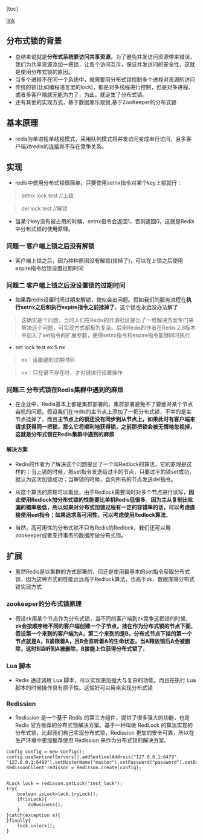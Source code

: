 [toc]

[link](http://www.imooc.com/read/75/article/1815)
## 分布式锁的背景
- 总结来说就是**分布式系统要访问共享资源**，为了避免并发访问资源带来错误，我们为共享资源添加一把锁，让各个访问互斥，保证并发访问的安全性，这就是使用分布式锁的原因。
- 当多个进程不在同一个系统中，就需要用分布式锁控制多个进程对资源的访问
- 传统的锁(比如编程语言里的lock)，都是对多线程进行控制，但是对多进程、或者多客户端就无能为力了，为此，就诞生了分布式锁。
- 还有其他的实现方式，基于数据库乐观锁,基于ZooKeeper的分布式锁

## 基本原理
- redis为单进程单线程模式，采用队列模式将并发访问变成串行访问，且多客户端对redis的连接并不存在竞争关系。

## 实现
- redis中使用分布式锁很简单，只要使用setnx指令对某个key上锁就行：
> setnx lock test //上锁 

> del lock test   //解锁
- 当某个key没有被占用的时候，setnx指令会返回1，否则返回0，这就是Redis中分布式锁的使用原理。

### 问题一 客户端上锁之后没有解锁
- 客户端上锁之后，因为种种原因没有解锁(挂掉了)，可以在上锁之后使用expire指令给锁设置过期时间

### 问题二 客户端上锁之后没设置锁的过期时间
- 如果靠redis设置时间过期来解锁，貌似会出问题。假如我们的服务进程在**执行setnx之后和执行expire指令之前挂掉了**，这个锁也永远没办法解了
> 这确实是个问题，当时人们在Redis的开源社区提出了一堆解决方案专门来解决这个问题，可实现方式都极为复杂。后来Redis的作者在Redis 2.8版本中加入了set指令的扩展参数，使得setnx指令和expire指令能够同时执行

- set lock test ex 5 nx
> ex：设置键的过期时间

> nx：只在键不存在时，才对键进行设置操作

### 问题三 分布式锁在Redis集群中遇到的麻烦
- 在企业中，Redis基本上都是集群部署的，集群部署避免不了要面对某个节点宕机的问题。假设我们在redis的主节点上添加了一把分布式锁，不幸的是主节点挂掉了，而且**主节点上的锁还没有同步到从节点上，如果此时有客户端来请求获得同一把锁，那么它将顺利地获得锁，之前那把锁会被无情地忽视掉，这就是分布式锁在Redis集群中遇到的麻烦**

#### 解决方案
- Redis的作者为了解决这个问题提出了一个叫Redlock的算法，它的原理是这样的：当上锁的时候，把set指令发送给过半的节点，只要过半的锁set成功，就认为这次加锁成功；当解锁的时候，会向所有的节点发送del指令。
- 从这个算法的原理可以看出，由于Redlock需要同时对多个节点进行读写，**因此使用Redlock加分布式锁的性能要比单机Redis低很多**。**因为主从复制出纰漏的概率极低，所以如果对分布式加锁过程有一定的容错率的话，可以考虑直接使用set指令；如果追求高可用性，可以考虑使用Redlock算法**。

- 当然，高可用性的分布式锁不只有Redis的Redlock，我们还可以用zookeeper或者支持事务的数据库做分布式锁。

## 扩展
- 虽然Redis是以集群的方式部署的，但还是使用最基本的set指令获取分布式锁，因为这种方式的性能远远高于Redlock算法，也高于zk，数据库等分布式锁实现方式

### zookeeper的分布式锁原理
- 假设zk用某个节点作为分布式锁，当不同的客户端到zk竞争这把锁的时候，**zk会按顺序给不同的客户端创建一个子节点，挂在作为分布式锁的节点下面**。**假设第一个来到的客户端为A，第二个来到的是B，分布式节点下挂的第一个节点就是A，B紧跟着A，且B会监听着A的生命状态，当A释放锁后A会被删除，这时B监听到A被删除，B接能上位获得分布式锁了**。

### Lua 脚本
- Redis 通过调用 Lua 脚本，可以实现更加强大与复杂的功能。而且在执行 Lua 脚本的时候操作具有原子性。这恰好可以用来实现分布式锁

### Redission
- Redission 是一个基于 Redis 的第三方组件，提供了很多强大的功能，也是 Redis 官方推荐的分布式锁解决方案。基于一种叫做 RedLock 的算法实现的分布式锁，比起我们自己实现分布式锁，Redission 更加的安全可靠，所以在生产环境中更加推荐使用 Redission 来作为分布式锁的解决方案。
```
Config config = new Config();
config.useSentinelServers().addSentinelAddress("127.0.0.1:6479", "127.0.0.1:6489").setMasterName("master").setPassword("password").setDatabase(0);
RedissonClient redisson = Redisson.create(config);


RLock lock = redisson.getLock("test_lock");
try{
    boolean isLock=lock.tryLock();
    if(isLock){
        doBusiness();
    }
}catch(exception e){
}finally{
    lock.unlock();
}
```